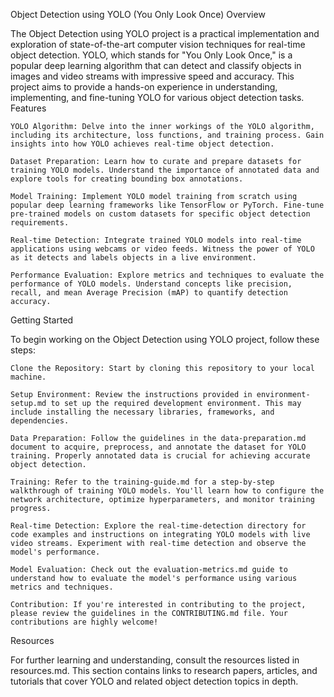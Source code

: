 Object Detection using YOLO (You Only Look Once)
Overview

The Object Detection using YOLO project is a practical implementation and exploration of state-of-the-art computer vision techniques for real-time object detection. YOLO, which stands for "You Only Look Once," is a popular deep learning algorithm that can detect and classify objects in images and video streams with impressive speed and accuracy. This project aims to provide a hands-on experience in understanding, implementing, and fine-tuning YOLO for various object detection tasks.
Features

    YOLO Algorithm: Delve into the inner workings of the YOLO algorithm, including its architecture, loss functions, and training process. Gain insights into how YOLO achieves real-time object detection.

    Dataset Preparation: Learn how to curate and prepare datasets for training YOLO models. Understand the importance of annotated data and explore tools for creating bounding box annotations.

    Model Training: Implement YOLO model training from scratch using popular deep learning frameworks like TensorFlow or PyTorch. Fine-tune pre-trained models on custom datasets for specific object detection requirements.

    Real-time Detection: Integrate trained YOLO models into real-time applications using webcams or video feeds. Witness the power of YOLO as it detects and labels objects in a live environment.

    Performance Evaluation: Explore metrics and techniques to evaluate the performance of YOLO models. Understand concepts like precision, recall, and mean Average Precision (mAP) to quantify detection accuracy.

Getting Started

To begin working on the Object Detection using YOLO project, follow these steps:

    Clone the Repository: Start by cloning this repository to your local machine.

    Setup Environment: Review the instructions provided in environment-setup.md to set up the required development environment. This may include installing the necessary libraries, frameworks, and dependencies.

    Data Preparation: Follow the guidelines in the data-preparation.md document to acquire, preprocess, and annotate the dataset for YOLO training. Properly annotated data is crucial for achieving accurate object detection.

    Training: Refer to the training-guide.md for a step-by-step walkthrough of training YOLO models. You'll learn how to configure the network architecture, optimize hyperparameters, and monitor training progress.

    Real-time Detection: Explore the real-time-detection directory for code examples and instructions on integrating YOLO models with live video streams. Experiment with real-time detection and observe the model's performance.

    Model Evaluation: Check out the evaluation-metrics.md guide to understand how to evaluate the model's performance using various metrics and techniques.

    Contribution: If you're interested in contributing to the project, please review the guidelines in the CONTRIBUTING.md file. Your contributions are highly welcome!

Resources

For further learning and understanding, consult the resources listed in resources.md. This section contains links to research papers, articles, and tutorials that cover YOLO and related object detection topics in depth.

